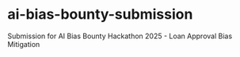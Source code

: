 # ai-bias-bounty-submission
Submission for AI Bias Bounty Hackathon 2025 - Loan Approval Bias Mitigation

